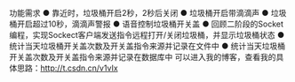 
功能需求 
● 靠近时，垃圾桶开启2秒，2秒后关闭 
● 垃圾桶开启带滴滴声 
● 垃圾桶开启超过10秒，滴滴声警报 
● 语音控制垃圾桶开关盖 
● 回顾二阶段的Socket编程，实现Sockect客户端发送指令远程打开/关闭垃圾桶，并显示垃圾桶状态 
● 统计当天垃圾桶开关盖次数及开关盖指令来源并记录在文件中 
● 统计当天垃圾桶开关盖次数及开关盖指令来源并记录在数据库中
可以进入我的博客，查看我的具体思路：http://t.csdn.cn/v1vIx 

